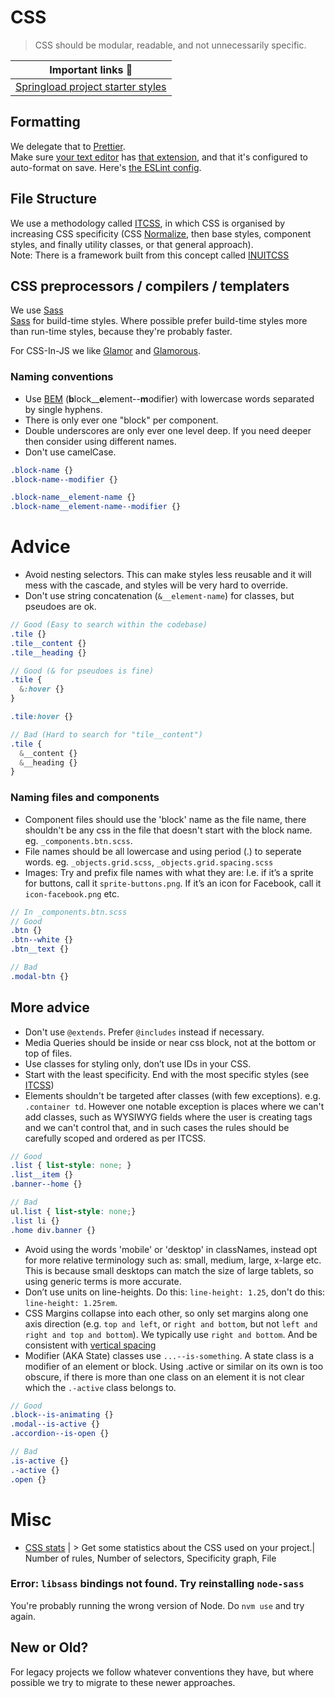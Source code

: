 # CSS

> CSS should be modular, readable, and not unnecessarily specific.




| Important links :book:                                 |
|--------------------------------------------------------|
| [Springload project starter styles ](https://github.com/springload/frontend-starter-styles)|




## Formatting

We delegate that to [Prettier](https://prettier.io/).   
Make sure [your text editor](https://code.visualstudio.com/&sa=D&ust=1520457897533000&usg=AFQjCNF3QTfRTIBG7ZBDeYbNMcYimiKSbw) has [that extension](https://marketplace.visualstudio.com/items?itemName=esbenp.prettier-vscode), and that it's configured to auto-format on save. Here's [the ESLint config](https://github.com/springload/eslint-plugin-springload).

## File Structure

We use a methodology called [ITCSS](https://www.xfive.co/blog/itcss-scalable-maintainable-css-architecture/),
in which CSS is organised by increasing CSS specificity (CSS [Normalize](https://github.com/necolas/normalize.css/), then base styles, component styles, and finally utility classes, or that general approach).  
Note: There is a framework built from this concept called [INUITCSS](https://github.com/inuitcss/inuitcss)


## CSS preprocessors / compilers / templaters

We use [Sass](http://sass-lang.com/guide)   
[Sass](https://github.com/sass/libsass) for build-time styles. Where possible prefer build-time styles more than run-time styles, because they're probably faster.

For CSS-In-JS we like [Glamor](https://github.com/threepointone/glamor) and [Glamorous](https://glamorous.rocks/).


### Naming conventions

- Use [BEM](https://en.bem.info/) (**b**lock__**e**lement--**m**odifier) with lowercase words separated by single hyphens.
- There is only ever one "block" per component.   
- Double underscores are only ever one level deep. If you need deeper then consider using different names.  
- Don't use camelCase.  

```SCSS
.block-name {}
.block-name--modifier {}

.block-name__element-name {} 
.block-name__element-name--modifier {}
```


# Advice

- Avoid nesting selectors. This can make styles less reusable and it will mess with the cascade, and styles will be very hard to override.  
- Don't use string concatenation (`&__element-name`) for classes, but pseudoes are ok.   

```scss
// Good (Easy to search within the codebase)
.tile {}
.tile__content {}
.tile__heading {}

// Good (& for pseudoes is fine)
.tile { 
  &:hover {}
}

.tile:hover {}

// Bad (Hard to search for "tile__content")
.tile { 
  &__content {}
  &__heading {}
}
```

### Naming files and components

- Component files should use the 'block' name as the file name, there shouldn't be any css in the file that doesn't start with the block name. eg. `_components.btn.scss`.  
- File names should be all lowercase and using period (.) to seperate words. eg. `_objects.grid.scss`, `_objects.grid.spacing.scss`  
- Images: Try and prefix file names with what they are: I.e. if it’s a sprite for buttons, call it `sprite-buttons.png`. If it’s an icon for Facebook, call it `icon-facebook.png` etc.  

```scss
// In _components.btn.scss
// Good 
.btn {}
.btn--white {}
.btn__text {}

// Bad 
.modal-btn {}
```

## More advice

- Don't use `@extends`. Prefer `@includes` instead if necessary.
- Media Queries should be inside or near css block, not at the bottom or top of files.
- Use classes for styling only, don’t use IDs in your CSS.
- Start with the least specificity. End with the most specific styles (see [ITCSS](https://www.xfive.co/blog/itcss-scalable-maintainable-css-architecture/))
- Elements shouldn't be targeted after classes (with few exceptions). e.g. `.container td`. However one notable exception is places where we can't add classes, such as WYSIWYG fields where the user is creating tags and we can't control that, and in such cases the rules should be carefully scoped and ordered as per ITCSS.

```scss
// Good 
.list { list-style: none; }
.list__item {}
.banner--home {}

// Bad
ul.list { list-style: none;}
.list li {}
.home div.banner {}
```

- Avoid using the words 'mobile' or 'desktop' in classNames, instead opt for more relative terminology such as: small, medium, large, x-large etc. This is because small desktops can match the size of large tablets, so using generic terms is more accurate.
- Don’t use units on line-heights. Do this: `line-height: 1.25`, don't do this: `line-height: 1.25rem`.
- CSS Margins collapse into each other, so only set margins along one axis direction (e.g. `top and left`, or `right and bottom`, but not `left and right and top and bottom`). We typically use `right and bottom`. And be consistent with 
[vertical spacing](http://webtypography.net/2.2.2)
- Modifier (AKA State) classes use `...--is-something`. A state class is a modifier of an element or block. Using .active or similar on its own is too obscure, if there is more than one class on an element it is not clear which the `.-active` class belongs to.

```scss
// Good
.block--is-animating {}
.modal--is-active {}
.accordion--is-open {}

// Bad
.is-active {}
.-active {}
.open {}
```

# Misc

- [CSS stats](http://cssstats.com) | > Get some statistics about the CSS used on your project.| Number of rules, Number of selectors, Specificity graph, File 

### Error: `libsass` bindings not found. Try reinstalling `node-sass`

You're probably running the wrong version of Node. Do `nvm use` and try again.

## New or Old?

For legacy projects we follow whatever conventions they have, but where possible we try to migrate to these newer approaches.

